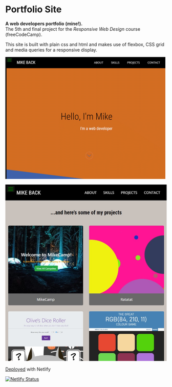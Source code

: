 # Portfolio Site
**A web developers portfolio (mine!).**<br>
The 5th and final project for the *Responsive Web Design* course (freeCodeCamp).

This site is built with plain css and html and makes use of flexbox, CSS grid and media queries for a responsive display.  

![Animated screenshot](https://github.com/MakeItBack/Portfolio-Site-fCC/blob/master/portfolio_screenshot.gif)

![Portfolio screenshot](https://github.com/MakeItBack/Portfolio-Site-fCC/blob/master/portfolio%20screenshot.jpg)

[Deployed](https://mikeback.netlify.app/) with Netlify

[![Netlify Status](https://api.netlify.com/api/v1/badges/9a9277f2-22bb-420e-a426-d1d70c7c65c4/deploy-status)](https://app.netlify.com/sites/mikeback/deploys)
